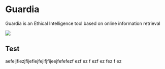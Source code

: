 # Guardia
Guardia is an Ethical Intelligence tool based on online information retrieval

![](https://github.com/user-attachments/assets/eae6990e-8c3a-45b0-a3a8-9d01914b3bbc)

## Test
aefeijfiezjfijefiejfejifjfijeejfefefezf
ezf
ez
f
ezf
ez
fez
f
ez
